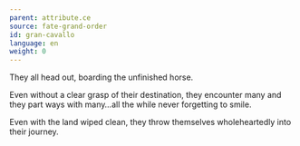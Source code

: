 ```yaml
---
parent: attribute.ce
source: fate-grand-order
id: gran-cavallo
language: en
weight: 0
---
```


They all head out, boarding the unfinished horse.

Even without a clear grasp of their destination, they encounter many and they part ways with many…all the while never forgetting to smile.

Even with the land wiped clean, they throw themselves wholeheartedly into their journey.
